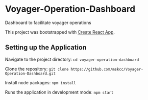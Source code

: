 # Voyager-Operation-Dashboard

Dashboard to facilitate voyager operations

This project was bootstrapped with [Create React App](https://github.com/facebook/create-react-app).

## Setting up the Application

Navigate to the project directory: `cd voyager-operation-dashboard`

Clone the repository: `git clone https://github.com/mskcc/Voyager-Operation-Dashboard.git`

Install node packages: `npm install`

Runs the application in development mode: `npm start`

